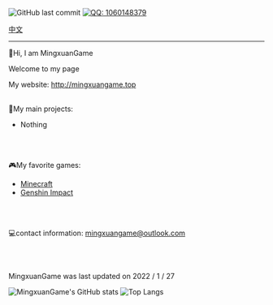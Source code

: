 ![GitHub last commit](https://img.shields.io/github/last-commit/MingxuanGame/MingxuanGame)
[![QQ: 1060148379](https://img.shields.io/badge/QQ-1060148379-blue)](tencent://AddContact/?fromId=45&fromSubId=1&subcmd=all&uin=1060148379&website=www.oicqzone.com)

[中文](zh_cn.md)

------



👏Hi, I am MingxuanGame

Welcome to my page

My website: http://mingxuangame.top
<br><br>



🎨My main projects:

* Nothing

<br><br>



🎮My favorite games:
* [Minecraft](https://minecraft.net)
* [Genshin Impact](https://genshin.mihoyo.com/)

<br><br>


💻contact information: mingxuangame@outlook.com

<br><br>



MingxuanGame was last updated on 2022 / 1 / 27

![MingxuanGame's GitHub stats](https://github-readme-stats.vercel.app/api?username=MingxuanGame)
![Top Langs](https://github-readme-stats.vercel.app/api/top-langs/?username=MingxuanGame)

